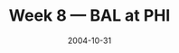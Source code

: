 ---
layout: game
title: Week 8 — BAL at PHI
season: 2004
game_id: 2004_08_BAL_PHI
week: 8
date: 2004-10-31
home_team: PHI
away_team: BAL
final_home: 15
final_away: 10
pbp_url: /assets/data/pbp/2004/2004_08_BAL_PHI.csv.gz
---